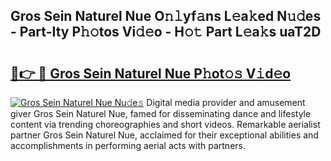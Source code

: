 ## Gros Sein Naturel Nue O𝚗𝚕yf𝚊ns L𝚎a𝚔ed N𝚞𝚍es - Part-Ity P𝚑𝚘tos Vi𝚍𝚎o - H𝚘𝚝 Part L𝚎a𝚔s uaT2D

# <h2><a href="http://kf3xkoj.oniu.top/?m=Gros+Sein+Naturel+Nue">🔗👉 🔴 Gros Sein Naturel Nue P𝚑ot𝚘𝚜 V𝚒d𝚎o</a></h2>

[![Gros Sein Naturel Nue Nu𝚍e𝚜](https://i.imgur.com/0qMVB7G.gif)](http://kf3xkoj.oniu.top/?m=Gros+Sein+Naturel+Nue)
Digital media provider and amusement giver Gros Sein Naturel Nue, famed for disseminating dance and lifestyle content via trending choreographies and short videos. Remarkable aerialist partner Gros Sein Naturel Nue, acclaimed for their exceptional abilities and accomplishments in performing aerial acts with partners.  
